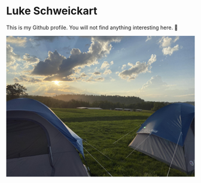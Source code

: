 # Luke Schweickart
This is my Github profile. You will not find anything interesting here. 🤷

![West Virginia](IMG_7031_edit.min.jpg)